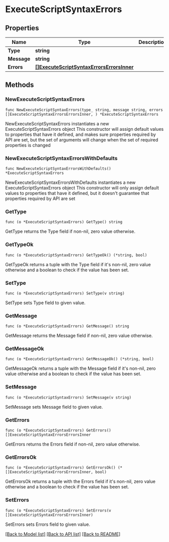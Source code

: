 # ExecuteScriptSyntaxErrors

## Properties

Name | Type | Description | Notes
------------ | ------------- | ------------- | -------------
**Type** | **string** |  | 
**Message** | **string** |  | 
**Errors** | [**[]ExecuteScriptSyntaxErrorsErrorsInner**](ExecuteScriptSyntaxErrorsErrorsInner.md) |  | 

## Methods

### NewExecuteScriptSyntaxErrors

`func NewExecuteScriptSyntaxErrors(type_ string, message string, errors []ExecuteScriptSyntaxErrorsErrorsInner, ) *ExecuteScriptSyntaxErrors`

NewExecuteScriptSyntaxErrors instantiates a new ExecuteScriptSyntaxErrors object
This constructor will assign default values to properties that have it defined,
and makes sure properties required by API are set, but the set of arguments
will change when the set of required properties is changed

### NewExecuteScriptSyntaxErrorsWithDefaults

`func NewExecuteScriptSyntaxErrorsWithDefaults() *ExecuteScriptSyntaxErrors`

NewExecuteScriptSyntaxErrorsWithDefaults instantiates a new ExecuteScriptSyntaxErrors object
This constructor will only assign default values to properties that have it defined,
but it doesn't guarantee that properties required by API are set

### GetType

`func (o *ExecuteScriptSyntaxErrors) GetType() string`

GetType returns the Type field if non-nil, zero value otherwise.

### GetTypeOk

`func (o *ExecuteScriptSyntaxErrors) GetTypeOk() (*string, bool)`

GetTypeOk returns a tuple with the Type field if it's non-nil, zero value otherwise
and a boolean to check if the value has been set.

### SetType

`func (o *ExecuteScriptSyntaxErrors) SetType(v string)`

SetType sets Type field to given value.


### GetMessage

`func (o *ExecuteScriptSyntaxErrors) GetMessage() string`

GetMessage returns the Message field if non-nil, zero value otherwise.

### GetMessageOk

`func (o *ExecuteScriptSyntaxErrors) GetMessageOk() (*string, bool)`

GetMessageOk returns a tuple with the Message field if it's non-nil, zero value otherwise
and a boolean to check if the value has been set.

### SetMessage

`func (o *ExecuteScriptSyntaxErrors) SetMessage(v string)`

SetMessage sets Message field to given value.


### GetErrors

`func (o *ExecuteScriptSyntaxErrors) GetErrors() []ExecuteScriptSyntaxErrorsErrorsInner`

GetErrors returns the Errors field if non-nil, zero value otherwise.

### GetErrorsOk

`func (o *ExecuteScriptSyntaxErrors) GetErrorsOk() (*[]ExecuteScriptSyntaxErrorsErrorsInner, bool)`

GetErrorsOk returns a tuple with the Errors field if it's non-nil, zero value otherwise
and a boolean to check if the value has been set.

### SetErrors

`func (o *ExecuteScriptSyntaxErrors) SetErrors(v []ExecuteScriptSyntaxErrorsErrorsInner)`

SetErrors sets Errors field to given value.



[[Back to Model list]](../README.md#documentation-for-models) [[Back to API list]](../README.md#documentation-for-api-endpoints) [[Back to README]](../README.md)


